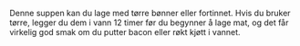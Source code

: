 Denne suppen kan du lage med tørre bønner eller fortinnet. Hvis du bruker tørre, legger du dem i vann 12 timer før du begynner å lage mat, og det får virkelig god smak om du putter bacon eller røkt kjøtt i vannet.